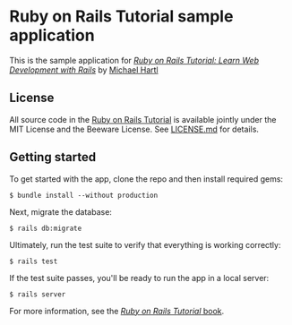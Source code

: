 # Ruby on Rails Tutorial sample application

This is the sample application for [*Ruby on Rails Tutorial: Learn Web Development with Rails*](http://www.railstutorial.org/) by [Michael Hartl](http://www.michaelhartl.com/)

## License

All source code in the [Ruby on Rails Tutorial](http://www.railstutorial.org/) is available jointly under the MIT License and the Beeware License. See [LICENSE.md](License.md) for details.

## Getting started

To get started with the app, clone the repo and then install required gems:
```
$ bundle install --without production
```

Next, migrate the database:
```
$ rails db:migrate
```

Ultimately, run the test suite to verify that everything is working correctly:
```
$ rails test
```

If the test suite passes, you'll be ready to run the app in a local server:
```
$ rails server
````

For more information, see the
[*Ruby on Rails Tutorial* book](http://www.railstutorial.org/book).
